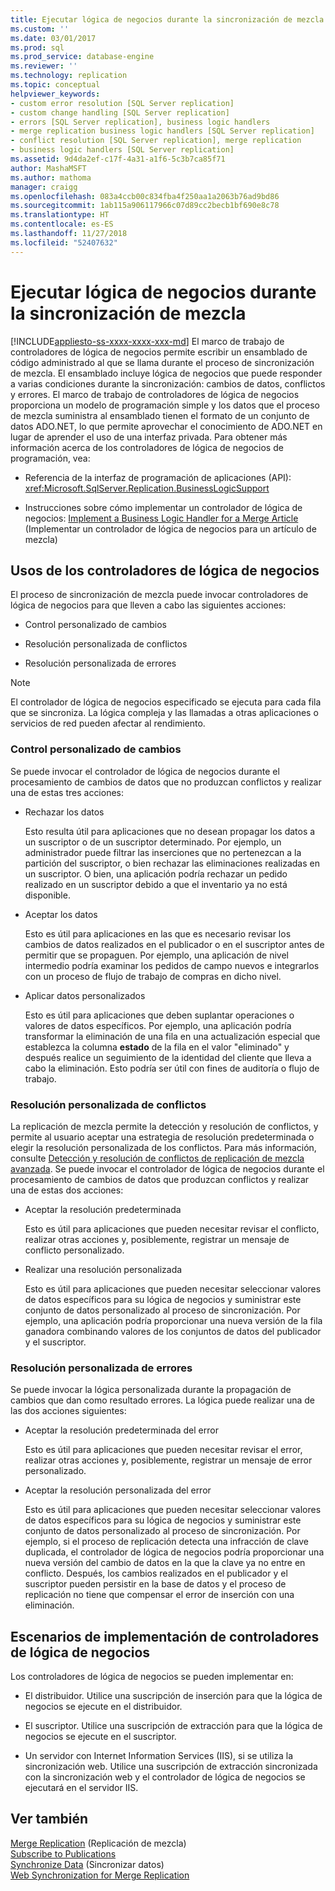 ```yaml
---
title: Ejecutar lógica de negocios durante la sincronización de mezcla | Microsoft Docs
ms.custom: ''
ms.date: 03/01/2017
ms.prod: sql
ms.prod_service: database-engine
ms.reviewer: ''
ms.technology: replication
ms.topic: conceptual
helpviewer_keywords:
- custom error resolution [SQL Server replication]
- custom change handling [SQL Server replication]
- errors [SQL Server replication], business logic handlers
- merge replication business logic handlers [SQL Server replication]
- conflict resolution [SQL Server replication], merge replication
- business logic handlers [SQL Server replication]
ms.assetid: 9d4da2ef-c17f-4a31-a1f6-5c3b7ca85f71
author: MashaMSFT
ms.author: mathoma
manager: craigg
ms.openlocfilehash: 083a4ccb00c834fba4f250aa1a2063b76ad9bd86
ms.sourcegitcommit: 1ab115a906117966c07d89cc2becb1bf690e8c78
ms.translationtype: HT
ms.contentlocale: es-ES
ms.lasthandoff: 11/27/2018
ms.locfileid: "52407632"
---
```

# <a name="execute-business-logic-during-merge-synchronization"></a>Ejecutar lógica de negocios durante la sincronización de mezcla
[!INCLUDE[appliesto-ss-xxxx-xxxx-xxx-md](../../../includes/appliesto-ss-xxxx-xxxx-xxx-md.md)]
  El marco de trabajo de controladores de lógica de negocios permite escribir un ensamblado de código administrado al que se llama durante el proceso de sincronización de mezcla. El ensamblado incluye lógica de negocios que puede responder a varias condiciones durante la sincronización: cambios de datos, conflictos y errores. El marco de trabajo de controladores de lógica de negocios proporciona un modelo de programación simple y los datos que el proceso de mezcla suministra al ensamblado tienen el formato de un conjunto de datos ADO.NET, lo que permite aprovechar el conocimiento de ADO.NET en lugar de aprender el uso de una interfaz privada. Para obtener más información acerca de los controladores de lógica de negocios de programación, vea:  
  
-   Referencia de la interfaz de programación de aplicaciones (API): <xref:Microsoft.SqlServer.Replication.BusinessLogicSupport>  
  
-   Instrucciones sobre cómo implementar un controlador de lógica de negocios: [Implement a Business Logic Handler for a Merge Article](../../../relational-databases/replication/implement-a-business-logic-handler-for-a-merge-article.md) (Implementar un controlador de lógica de negocios para un artículo de mezcla)  
  
## <a name="uses-for-business-logic-handlers"></a>Usos de los controladores de lógica de negocios  
 El proceso de sincronización de mezcla puede invocar controladores de lógica de negocios para que lleven a cabo las siguientes acciones:  
  
-   Control personalizado de cambios  
  
-   Resolución personalizada de conflictos  
  
-   Resolución personalizada de errores  
  
> [!NOTE]  
>  El controlador de lógica de negocios especificado se ejecuta para cada fila que se sincroniza. La lógica compleja y las llamadas a otras aplicaciones o servicios de red pueden afectar al rendimiento.  
  
### <a name="custom-change-handling"></a>Control personalizado de cambios  
 Se puede invocar el controlador de lógica de negocios durante el procesamiento de cambios de datos que no produzcan conflictos y realizar una de estas tres acciones:  
  
-   Rechazar los datos  
  
     Esto resulta útil para aplicaciones que no desean propagar los datos a un suscriptor o de un suscriptor determinado. Por ejemplo, un administrador puede filtrar las inserciones que no pertenezcan a la partición del suscriptor, o bien rechazar las eliminaciones realizadas en un suscriptor. O bien, una aplicación podría rechazar un pedido realizado en un suscriptor debido a que el inventario ya no está disponible.  
  
-   Aceptar los datos  
  
     Esto es útil para aplicaciones en las que es necesario revisar los cambios de datos realizados en el publicador o en el suscriptor antes de permitir que se propaguen. Por ejemplo, una aplicación de nivel intermedio podría examinar los pedidos de campo nuevos e integrarlos con un proceso de flujo de trabajo de compras en dicho nivel.  
  
-   Aplicar datos personalizados  
  
     Esto es útil para aplicaciones que deben suplantar operaciones o valores de datos específicos. Por ejemplo, una aplicación podría transformar la eliminación de una fila en una actualización especial que establezca la columna **estado** de la fila en el valor "eliminado" y después realice un seguimiento de la identidad del cliente que lleva a cabo la eliminación. Esto podría ser útil con fines de auditoría o flujo de trabajo.  
  
### <a name="custom-conflict-resolution"></a>Resolución personalizada de conflictos  
 La replicación de mezcla permite la detección y resolución de conflictos, y permite al usuario aceptar una estrategia de resolución predeterminada o elegir la resolución personalizada de los conflictos. Para más información, consulte [Detección y resolución de conflictos de replicación de mezcla avanzada](../../../relational-databases/replication/merge/advanced-merge-replication-conflict-detection-and-resolution.md). Se puede invocar el controlador de lógica de negocios durante el procesamiento de cambios de datos que produzcan conflictos y realizar una de estas dos acciones:  
  
-   Aceptar la resolución predeterminada  
  
     Esto es útil para aplicaciones que pueden necesitar revisar el conflicto, realizar otras acciones y, posiblemente, registrar un mensaje de conflicto personalizado.  
  
-   Realizar una resolución personalizada  
  
     Esto es útil para aplicaciones que pueden necesitar seleccionar valores de datos específicos para su lógica de negocios y suministrar este conjunto de datos personalizado al proceso de sincronización. Por ejemplo, una aplicación podría proporcionar una nueva versión de la fila ganadora combinando valores de los conjuntos de datos del publicador y el suscriptor.  
  
### <a name="custom-error-resolution"></a>Resolución personalizada de errores  
 Se puede invocar la lógica personalizada durante la propagación de cambios que dan como resultado errores. La lógica puede realizar una de las dos acciones siguientes:  
  
-   Aceptar la resolución predeterminada del error  
  
     Esto es útil para aplicaciones que pueden necesitar revisar el error, realizar otras acciones y, posiblemente, registrar un mensaje de error personalizado.  
  
-   Aceptar la resolución personalizada del error  
  
     Esto es útil para aplicaciones que pueden necesitar seleccionar valores de datos específicos para su lógica de negocios y suministrar este conjunto de datos personalizado al proceso de sincronización. Por ejemplo, si el proceso de replicación detecta una infracción de clave duplicada, el controlador de lógica de negocios podría proporcionar una nueva versión del cambio de datos en la que la clave ya no entre en conflicto. Después, los cambios realizados en el publicador y el suscriptor pueden persistir en la base de datos y el proceso de replicación no tiene que compensar el error de inserción con una eliminación.  
  
## <a name="deployment-scenarios-for-business-logic-handlers"></a>Escenarios de implementación de controladores de lógica de negocios  
 Los controladores de lógica de negocios se pueden implementar en:  
  
-   El distribuidor. Utilice una suscripción de inserción para que la lógica de negocios se ejecute en el distribuidor.  
  
-   El suscriptor. Utilice una suscripción de extracción para que la lógica de negocios se ejecute en el suscriptor.  
  
-   Un servidor con Internet Information Services (IIS), si se utiliza la sincronización web. Utilice una suscripción de extracción sincronizada con la sincronización web y el controlador de lógica de negocios se ejecutará en el servidor IIS.  
  
## <a name="see-also"></a>Ver también  
 [Merge Replication](../../../relational-databases/replication/merge/merge-replication.md)  (Replicación de mezcla)  
 [Subscribe to Publications](../../../relational-databases/replication/subscribe-to-publications.md)   
 [Synchronize Data](../../../relational-databases/replication/synchronize-data.md)  (Sincronizar datos)  
 [Web Synchronization for Merge Replication](../../../relational-databases/replication/web-synchronization-for-merge-replication.md)  
  
  
